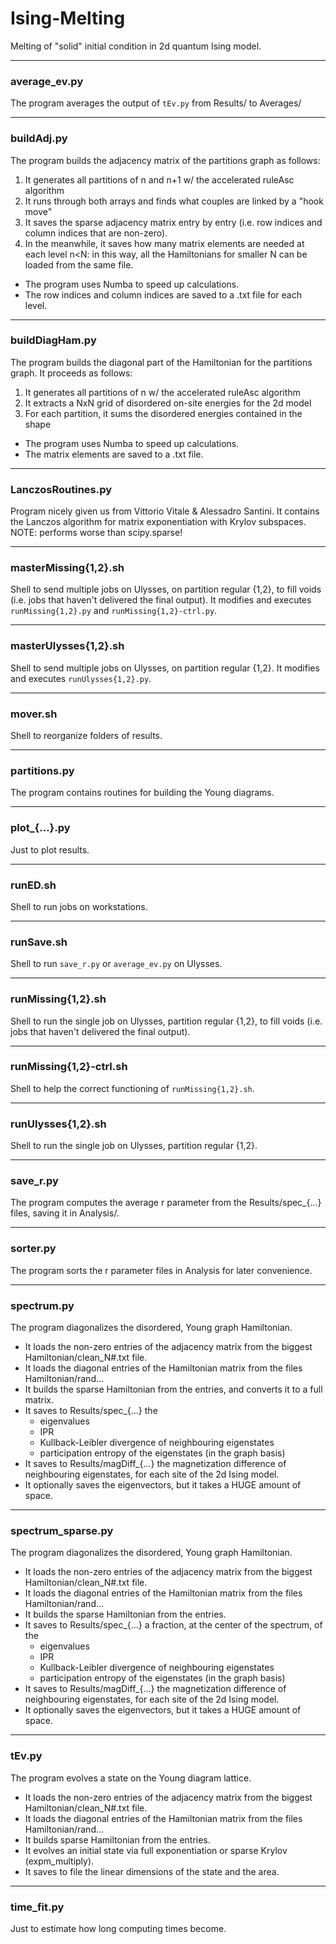 # Ising-Melting

Melting of "solid" initial condition in 2d quantum Ising model.


---
### average\_ev.py

The program averages the output of `tEv.py` from Results/ to Averages/


---
### buildAdj.py

The program builds the adjacency matrix of the partitions graph as follows:

1. It generates all partitions of n and n+1 w/ the accelerated ruleAsc algorithm 
2. It runs through both arrays and finds what couples are linked by a "hook move"
3. It saves the sparse adjacency matrix entry by entry (i.e. row indices and column indices that are non-zero).
4. In the meanwhile, it saves how many matrix elements are needed at each level n<N: in this way, all the Hamiltonians for smaller N can be loaded from the same file. 

- The program uses Numba to speed up calculations.
- The row indices and column indices are saved to a .txt file for each level.


---
### buildDiagHam.py

The program builds the diagonal part of the Hamiltonian for the partitions graph. It proceeds as follows:

1. It generates all partitions of n w/ the accelerated ruleAsc algorithm 
2. It extracts a NxN grid of disordered on-site energies for the 2d model
3. For each partition, it sums the disordered energies contained in the shape

- The program uses Numba to speed up calculations.
- The matrix elements are saved to a .txt file.


---
### LanczosRoutines.py

Program nicely given us from Vittorio Vitale & Alessadro Santini. It contains the Lanczos algorithm for matrix exponentiation with Krylov subspaces.
NOTE: performs worse than scipy.sparse!


---
### masterMissing{1,2}.sh

Shell to send multiple jobs on Ulysses, on partition regular {1,2}, to fill voids (i.e. jobs that haven't delivered the final output). It modifies and executes `runMissing{1,2}.py` and `runMissing{1,2}-ctrl.py`.


---
### masterUlysses{1,2}.sh

Shell to send multiple jobs on Ulysses, on partition regular {1,2}. It modifies and executes `runUlysses{1,2}.py`.


---
### mover.sh

Shell to reorganize folders of results.


---
### partitions.py

The program contains routines for building the Young diagrams.


---
### plot\_{...}.py

Just to plot results.


---
### runED.sh

Shell to run jobs on workstations.


---
### runSave.sh

Shell to run `save_r.py` or `average_ev.py` on Ulysses.


---
### runMissing{1,2}.sh

Shell to run the single job on Ulysses, partition regular {1,2}, to fill voids (i.e. jobs that haven't delivered the final output).


---
### runMissing{1,2}-ctrl.sh

Shell to help the correct functioning of `runMissing{1,2}.sh`.


---
### runUlysses{1,2}.sh

Shell to run the single job on Ulysses, partition regular {1,2}.


---
### save\_r.py

The program computes the average r parameter from the Results/spec\_{...} files, saving it in Analysis/.


---
### sorter.py

The program sorts the r parameter files in Analysis for later convenience.


---
### spectrum.py

The program diagonalizes the disordered, Young graph Hamiltonian.

- It loads the non-zero entries of the adjacency matrix from the biggest Hamiltonian/clean_N#.txt file.
- It loads the diagonal entries of the Hamiltonian matrix from the files Hamiltonian/rand...
- It builds the sparse Hamiltonian from the entries, and converts it to a full matrix.
- It saves to Results/spec_{...} the
    - eigenvalues
    - IPR
    - Kullback-Leibler divergence of neighbouring eigenstates
    - participation entropy of the eigenstates (in the graph basis)
- It saves to Results/magDiff_{...} the magnetization difference of neighbouring eigenstates, for each site of the 2d Ising model.
- It optionally saves the eigenvectors, but it takes a HUGE amount of space.


---
### spectrum\_sparse.py

The program diagonalizes the disordered, Young graph Hamiltonian.

- It loads the non-zero entries of the adjacency matrix from the biggest Hamiltonian/clean_N#.txt file.
- It loads the diagonal entries of the Hamiltonian matrix from the files Hamiltonian/rand...
- It builds the sparse Hamiltonian from the entries.
- It saves to Results/spec_{...} a fraction, at the center of the spectrum, of the
    - eigenvalues
    - IPR
    - Kullback-Leibler divergence of neighbouring eigenstates
    - participation entropy of the eigenstates (in the graph basis)
- It saves to Results/magDiff_{...} the magnetization difference of neighbouring eigenstates, for each site of the 2d Ising model.
- It optionally saves the eigenvectors, but it takes a HUGE amount of space.


---
### tEv.py

The program evolves a state on the Young diagram lattice.

- It loads the non-zero entries of the adjacency matrix from the biggest Hamiltonian/clean_N#.txt file.
- It loads the diagonal entries of the Hamiltonian matrix from the files Hamiltonian/rand...
- It builds sparse Hamiltonian from the entries.
- It evolves an initial state via full exponentiation or sparse Krylov (expm_multiply).
- It saves to file the linear dimensions of the state and the area.


---
### time_fit.py

Just to estimate how long computing times become.

